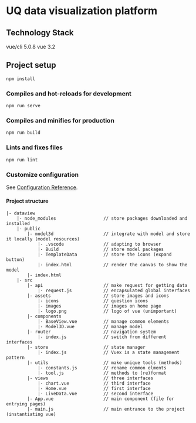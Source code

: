 # UQ data visualization platform

## Technology Stack
vue/cli 5.0.8
vue 3.2

## Project setup
```
npm install
```

### Compiles and hot-reloads for development
```
npm run serve
```

### Compiles and minifies for production
```
npm run build
```

### Lints and fixes files
```
npm run lint
```

### Customize configuration
See [Configuration Reference](https://cli.vuejs.org/config/).


#### Project structure
```
|- dataview
    |- node_modules                  // store packages downloaded and installed
    |- public
        |- model3d                   // integrate with model and store it locally (model resources)
            |- .vscode               // adapting to browser
            |- Build                 // store model packages 
            |- TemplateData          // store the icons (expand button) 
            |- index.html            // render the canvas to show the model
        |- index.html
    |- src 
        |- api                       // make request for getting data 
            |- request.js            // encapsulated global interfaces
        |- assets                    // store images and icons
            |- icons                 // question icons
            |- images                // images on home page
            |- logo.png              // logo of vue (unimportant)
        |- components
            |- BaseView.vue          // manage common elements
            |- Model3D.vue           // manage model
        |- router                    // navigation system
            |- index.js              // switch from different interfaces
        |- store                     // state manager
            |- index.js              // Vuex is a state management pattern
        |- utils                     // make unique tools (methods)
            |- constants.js          // rename common elments
            |- tool.js               // methods to (re)format 
        |- views                     // three interfaces
            |- chart.vue             // third interface
            |- Home.vue              // first interface
            |- LiveData.vue          // second interface 
        |- App.vue                   // main component (file for entrying pages)
        |- main.js                   // main entrance to the project (instantiating vue)
```